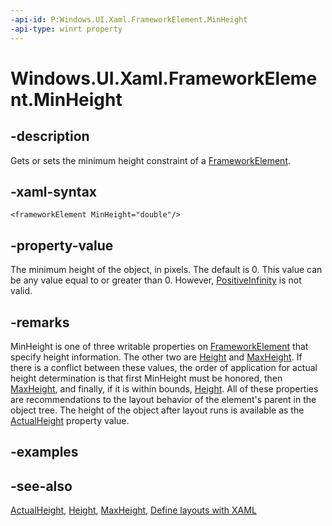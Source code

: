 ```yaml
---
-api-id: P:Windows.UI.Xaml.FrameworkElement.MinHeight
-api-type: winrt property
---
```


<!-- Property syntax
public double MinHeight { get;  set; }
-->

# Windows.UI.Xaml.FrameworkElement.MinHeight

## -description
Gets or sets the minimum height constraint of a [FrameworkElement](frameworkelement.md).



## -xaml-syntax
```xaml
<frameworkElement MinHeight="double"/>
```


## -property-value
The minimum height of the object, in pixels. The default is 0. This value can be any value equal to or greater than 0. However, [PositiveInfinity](/dotnet/api/system.double.positiveinfinity?view=dotnet-uwp-10.0&preserve-view=true) is not valid.

## -remarks
MinHeight is one of three writable properties on [FrameworkElement](frameworkelement.md) that specify height information. The other two are [Height](frameworkelement_height.md) and [MaxHeight](frameworkelement_maxheight.md). If there is a conflict between these values, the order of application for actual height determination is that first MinHeight must be honored, then [MaxHeight](frameworkelement_maxheight.md), and finally, if it is within bounds, [Height](frameworkelement_height.md). All of these properties are recommendations to the layout behavior of the element's parent in the object tree. The height of the object after layout runs is available as the [ActualHeight](frameworkelement_actualheight.md) property value.



## -examples

## -see-also
[ActualHeight](frameworkelement_actualheight.md), [Height](frameworkelement_height.md), [MaxHeight](frameworkelement_maxheight.md), [Define layouts with XAML](/windows/uwp/layout/layouts-with-xaml)
